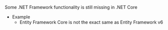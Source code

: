 Some .NET Framework functionality is still missing in .NET Core
- Example
	- Entity Framework Core is not the exact same as Entity Framework v6